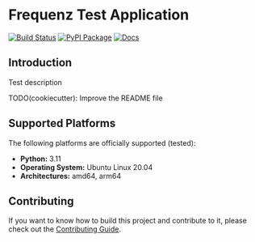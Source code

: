 # Frequenz Test Application

[![Build Status](https://github.com/frequenz-floss/frequenz-app-test/actions/workflows/ci.yaml/badge.svg)](https://github.com/frequenz-floss/frequenz-app-test/actions/workflows/ci.yaml)
[![PyPI Package](https://img.shields.io/pypi/v/frequenz-app-test)](https://pypi.org/project/frequenz-app-test/)
[![Docs](https://img.shields.io/badge/docs-latest-informational)](https://frequenz-floss.github.io/frequenz-app-test/)

## Introduction

Test description

TODO(cookiecutter): Improve the README file

## Supported Platforms

The following platforms are officially supported (tested):

- **Python:** 3.11
- **Operating System:** Ubuntu Linux 20.04
- **Architectures:** amd64, arm64

## Contributing

If you want to know how to build this project and contribute to it, please
check out the [Contributing Guide](CONTRIBUTING.md).
